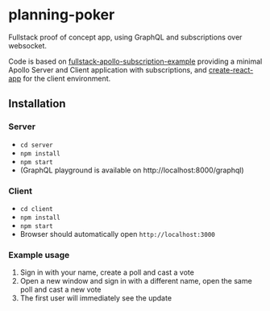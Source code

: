 # planning-poker

Fullstack proof of concept app, using GraphQL and subscriptions over websocket.

Code is based on [fullstack-apollo-subscription-example](https://github.com/the-road-to-graphql/) providing a minimal Apollo Server and Client application with subscriptions, and [create-react-app](https://github.com/facebook/create-react-app) for the client environment.

## Installation

### Server

- `cd server`
- `npm install`
- `npm start`
- (GraphQL playground is available on http://localhost:8000/graphql)

### Client

- `cd client`
- `npm install`
- `npm start`
- Browser should automatically open `http://localhost:3000`

### Example usage

1. Sign in with your name, create a poll and cast a vote
2. Open a new window and sign in with a different name, open the same poll and cast a new vote
3. The first user will immediately see the update
